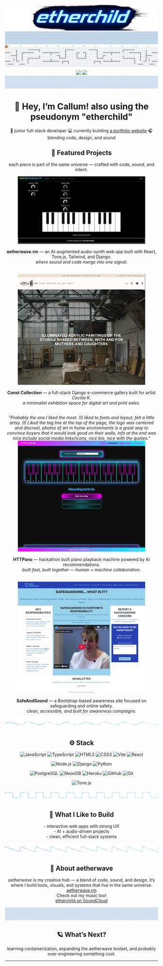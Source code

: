 <img src="https://github.com/etherOnGitHub/etherOnGitHub/blob/main/theme/images/banners/etherchild_banner_transparent_cropped.png" aria="hero image, etherchild in big neon letters with blue glitched background">

<img src="https://github.com/etherOnGitHub/etherOnGitHub/blob/main/theme/images/dividers/aetherwave_divider_texture_1.png">

<picture>
  <source media="(prefers-color-scheme: dark)" srcset="https://raw.githubusercontent.com/etherongithub/etherongithub/output/pacman-contribution-graph-dark.svg">
  <source media="(prefers-color-scheme: light)" srcset="https://raw.githubusercontent.com/etherongithub/etherongithub/output/pacman-contribution-graph.svg">
  <img alt="pacman contribution graph" src="https://raw.githubusercontent.com/etherongithub/etherongithub/output/pacman-contribution-graph.svg">
</picture>

<div align="center">
	<img src="https://github-readme-stats.vercel.app/api?username=etherOnGitHub&theme=tokyonight&show_icons=true&hide_border=false&count_private=true" height="165">
	<img src="https://github-readme-stats.vercel.app/api/top-langs/?username=etherOnGitHub&theme=tokyonight&show_icons=true&hide_border=false&layout=compact">
</div>

<img src="https://github.com/etherOnGitHub/etherOnGitHub/blob/main/theme/images/dividers/aetherwave_divider_texture_2.png">

<h1 align="center" aria="Hey! I'm Callum">👋 Hey, I’m Callum! also using the pseudonym "etherchild" </h1>
<p align="center">
🧠 junior full-stack developer  
💻 currently building <a href="https://github.com/etherOnGitHub/portfolio-dev-app/" aria="link to current project">a portfolio website</a>
🎧 blending code, design, and sound  
</p>

<h2 align="center">🧩 Featured Projects</h2>

<p align="center">each piece is part of the same universe — crafted with code, sound, and intent.</p>

<div align="center">

  <!-- Aetherwave.rm -->
  <a href="https://github.com/etherOnGitHub/capstone-aetherwave-rm" target="_blank">
    <img src="https://github.com/etherOnGitHub/etherOnGitHub/blob/main/theme/images/projects/aether" width="420" alt="aetherwave.rm preview">
  </a>
  <p><b>aetherwave.rm</b> — an AI-augmented audio-synth web app built with React, Tone.js, Tailwind, and Django.<br>
  <em>where sound and code merge into one signal.</em></p>

  <br>

  <!-- Const Collection -->
  <a href="https://github.com/etherOnGitHub/constcollection-art-portfolio-and-shop" target="_blank">
    <img src="https://github.com/etherOnGitHub/etherOnGitHub/blob/main/theme/images/projects/const" width="420" alt="Const Collection preview">
  </a>
  <p><b>Const Collection</b> — a full-stack Django e-commerce gallery built for artist <em>Cecilia K</em>.<br>
  <em>a minimalist exhibition space for digital art and print sales.</em></p><br>
  <em> "Probably the one I liked the most. (I) liked to fonts and layout, felt a little artsy. (I) Liked the tag line at the top of the page, the logo was centered and discreet, photos of art in home environments is a great way to convince buyers that it would look good on their walls, info at the end was nice include social media links/icons, nice bio, nice with the quotes." </em>

  <br>

  <!-- HTTPano -->
  <a href="https://github.com/etherOnGitHub/http-ano" target="_blank">
    <img src="https://github.com/etherOnGitHub/etherOnGitHub/blob/main/theme/images/projects/piano" width="420" alt="HTTPano hackathon site preview">
  </a>
  <p><b>HTTPano</b> — hackathon built piano playback machine powered by AI recommendations.<br>
  <em>built fast, built together — human + machine collaboration.</em></p>

  <br>

  <!-- SafeAndSound -->
  <a href="https://github.com/etherOnGitHub/solo-project-safeguarding" target="_blank">
    <img src="https://github.com/etherOnGitHub/etherOnGitHub/blob/main/theme/images/projects/safe" width="420" alt="SafeAndSound preview">
  </a>
  <p><b>SafeAndSound</b> — a Bootstrap-based awareness site focused on safeguarding and online safety.<br>
  <em>clean, accessible, and built for awareness campaigns.</em></p>

</div>

<img src="https://github.com/etherOnGitHub/etherOnGitHub/blob/main/theme/images/dividers/aetherwave_divider_sine.svg">

<h2 align="center">⚙️ Stack</h2> 

<div align="center">

<!-- Frontend -->
![JavaScript](https://img.shields.io/badge/JavaScript-1A1A1A?logo=javascript&logoColor=F7DF1E&style=for-the-badge)
![TypeScript](https://img.shields.io/badge/TypeScript-1A1A1A?logo=typescript&logoColor=3178C6&style=for-the-badge)
![HTML5](https://img.shields.io/badge/HTML5-1A1A1A?logo=html5&logoColor=E34F26&style=for-the-badge)
![CSS3](https://img.shields.io/badge/CSS3-1A1A1A?logo=css3&logoColor=1572B6&style=for-the-badge)
![Vite](https://img.shields.io/badge/Vite-1A1A1A?logo=vite&logoColor=646CFF&style=for-the-badge)
![React](https://img.shields.io/badge/React-1A1A1A?logo=react&logoColor=00D8FF&style=for-the-badge)

<!-- Backend -->
![Node.js](https://img.shields.io/badge/Node.js-1A1A1A?logo=node.js&logoColor=5FA04E&style=for-the-badge)
![Django](https://img.shields.io/badge/Django-1A1A1A?logo=django&logoColor=00FFAA&style=for-the-badge)
![Python](https://img.shields.io/badge/Python-1A1A1A?logo=python&logoColor=3776AB&style=for-the-badge)

<!-- Data & DevOps -->
![PostgreSQL](https://img.shields.io/badge/PostgreSQL-1A1A1A?logo=postgresql&logoColor=316192&style=for-the-badge)
![NeonDB](https://img.shields.io/badge/NeonDB-1A1A1A?logo=postgresql&logoColor=00E88F&style=for-the-badge)
![Heroku](https://img.shields.io/badge/Heroku-1A1A1A?logo=heroku&logoColor=8A2BE2&style=for-the-badge)
![GitHub](https://img.shields.io/badge/GitHub-1A1A1A?logo=github&logoColor=FFFFFF&style=for-the-badge)
![Git](https://img.shields.io/badge/Git-1A1A1A?logo=git&logoColor=F05032&style=for-the-badge)

<!-- Audio / Creative -->
![Tone.js](https://img.shields.io/badge/Tone.js-1A1A1A?logo=soundcharts&logoColor=FF0080&style=for-the-badge)

</div>

<img src="https://github.com/etherOnGitHub/etherOnGitHub/blob/main/theme/images/dividers/aetherwave_divider_square.svg">

<h2 align="center">🚀 What I Like to Build </h2>
<p align="center">
- interactive web apps with strong UX  <br>
- AI + audio-driven projects  <br>
- clean, efficient full-stack systems  <br>
</p> 

<img src="https://github.com/etherOnGitHub/etherOnGitHub/blob/main/theme/images/dividers/aetherwave_divider_saw.svg">

<h2 align="center">🌌 About aetherwave</h2> 
<p align="center">
<em>aetherwave </em>is my creative hub — a blend of code, sound, and design.  
it’s where I build tools, visuals, and systems that live in the same universe.  <br>
<a href="https://github.com/etherOnGitHub/capstone-aetherwave-rm" aria="link to synth website project">aetherwave.rm</a><br>
Check out my music too!<br>
<a href="https://soundcloud.com/etherchild" aria="link to soundcloud">etherchild on SoundCloud</a><br>
</p> 

<img src="https://github.com/etherOnGitHub/etherOnGitHub/blob/main/theme/images/dividers/aetherwave_divider_texture_4.png">

<h2 align="center">🪐 What’s Next?</h2>
<p align="center">
learning containerization, expanding the aetherwave toolset,  
and probably over-engineering something cool.  
</p> 


---
